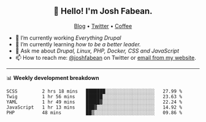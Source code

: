 <h2 align="center">👋 Hello! I'm Josh Fabean.</h2>
<p align="center">
  <a href="https://joshfabean.com">Blog</a> •
  <a href="https://twitter.com/fabean">Twitter</a> •
  <a href="https://www.buymeacoffee.com/LSxne6Yr4">Coffee</a>
</p>

- 🔭 I’m currently working *Everything Drupal*
- 🌱 I’m currently learning *how to be a better leader.*
- 💬 Ask me about *Drupal, Linux, PHP, Docker, CSS and JavaScript*
- 📫 How to reach me: [@joshfabean](https://twitter.com/joshfabean) on Twitter or [email from my website](https://joshfabean.com).

-------

📊 **Weekly development breakdown**
<!--START_SECTION:waka-->
```text
SCSS         2 hrs 18 mins   ███████░░░░░░░░░░░░░░░░░░   27.99 % 
Twig         1 hr 56 mins    ██████░░░░░░░░░░░░░░░░░░░   23.63 % 
YAML         1 hr 49 mins    █████▓░░░░░░░░░░░░░░░░░░░   22.24 % 
JavaScript   1 hr 13 mins    ███▓░░░░░░░░░░░░░░░░░░░░░   14.92 % 
PHP          48 mins         ██▒░░░░░░░░░░░░░░░░░░░░░░   09.86 % 
```
<!--END_SECTION:waka-->

<!--
**fabean/fabean** is a ✨ _special_ ✨ repository because its `README.md` (this file) appears on your GitHub profile.

Here are some ideas to get you started:

- 🔭 I’m currently working on ...
- 🌱 I’m currently learning ...
- 👯 I’m looking to collaborate on ...
- 🤔 I’m looking for help with ...
- 💬 Ask me about ...
- 📫 How to reach me: ...
- 😄 Pronouns: ...
- ⚡ Fun fact: ...
-->
